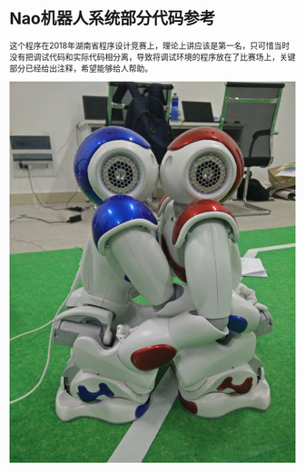 # Nao机器人系统部分代码参考
这个程序在2018年湖南省程序设计竞赛上，理论上讲应该是第一名，只可惜当时没有把调试代码和实际代码相分离，导致将调试环境的程序放在了比赛场上，关键部分已经给出注释，希望能够给人帮助。


![](https://github.com/bitbitluo/Nao/blob/master/img/naos.jpg)
